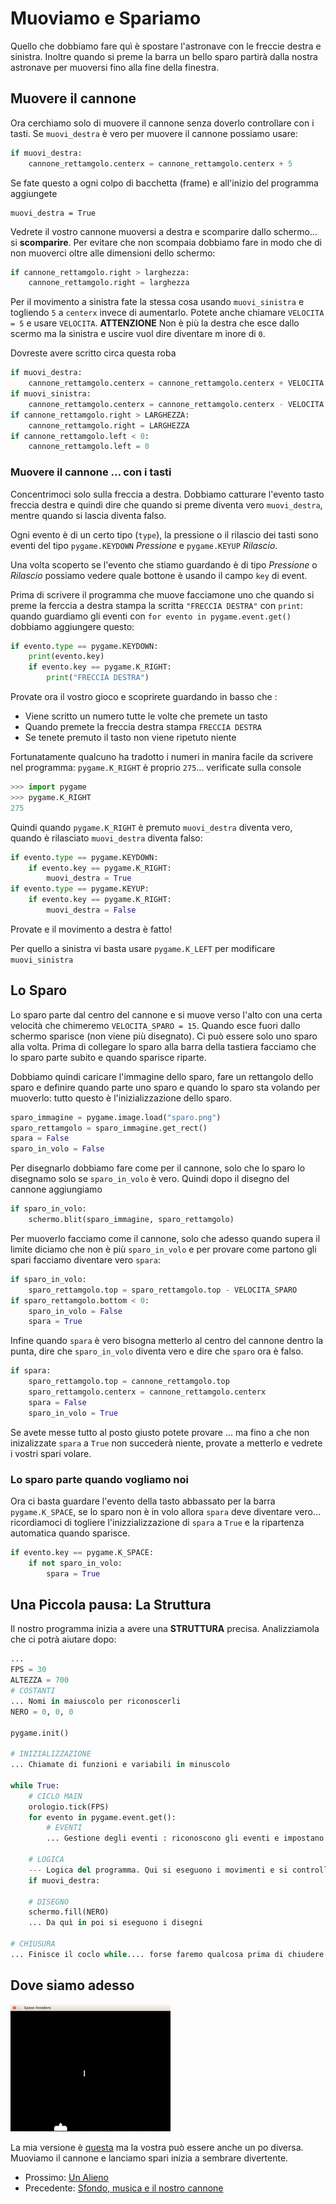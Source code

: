 # Muoviamo e Spariamo

Quello che dobbiamo fare quì è spostare l'astronave con le freccie destra e sinistra. Inoltre quando si preme la barra 
un bello sparo partirà dalla nostra astronave per muoversi fino alla fine della finestra.

## Muovere il cannone

Ora cerchiamo solo di muovere il cannone senza doverlo controllare con i tasti. Se `muovi_destra` è vero per muovere
il cannone possiamo usare:

```python
if muovi_destra:
    cannone_rettamgolo.centerx = cannone_rettamgolo.centerx + 5
```
Se fate questo a ogni colpo di bacchetta (frame) e all'inizio del programma aggiungete

```
muovi_destra = True
```

Vedrete il vostro cannone muoversi a destra e scomparire dallo schermo... si **scomparire**. Per evitare che non 
scompaia dobbiamo fare in modo che di non muoverci oltre alle dimensioni dello schermo:

```python
if cannone_rettamgolo.right > larghezza:
    cannone_rettamgolo.right = larghezza
```

Per il movimento a sinistra fate la stessa cosa usando `muovi_sinistra` e togliendo `5` a `centerx` invece di 
aumentarlo. Potete anche chiamare `VELOCITA = 5` e usare `VELOCITA`. **ATTENZIONE** Non è più la destra che esce dallo 
scermo ma la sinistra e uscire vuol dire diventare m inore di `0`.

Dovreste avere scritto circa questa roba

```python
if muovi_destra:
    cannone_rettamgolo.centerx = cannone_rettamgolo.centerx + VELOCITA
if muovi_sinistra:
    cannone_rettamgolo.centerx = cannone_rettamgolo.centerx - VELOCITA
if cannone_rettamgolo.right > LARGHEZZA:
    cannone_rettamgolo.right = LARGHEZZA
if cannone_rettamgolo.left < 0:
    cannone_rettamgolo.left = 0
```

### Muovere il cannone ... con i tasti

Concentrimoci solo sulla freccia a destra. Dobbiamo catturare l'evento tasto freccia destra e quindi dire che quando
si preme diventa vero `muovi_destra`, mentre quando si lascia diventa falso.

Ogni evento è di un certo tipo (`type`), la pressione o il rilascio dei tasti sono eventi del tipo `pygame.KEYDOWN` 
*Pressione* e `pygame.KEYUP` *Rilascio*.

Una volta scoperto se l'evento che stiamo guardando è di tipo *Pressione* o *Rilascio* possiamo vedere quale bottone è
usando il campo `key` di event.

Prima di scrivere il programma che muove facciamone uno che quando si preme la ferccia a destra stampa la scritta 
`"FRECCIA DESTRA"` con `print`: quando guardiamo gli eventi con `for evento in pygame.event.get()` dobbiamo aggiungere 
questo:

```python
if evento.type == pygame.KEYDOWN:
    print(evento.key)
    if evento.key == pygame.K_RIGHT:
        print("FRECCIA DESTRA")
```

Provate ora il vostro gioco e scoprirete guardando in basso che :

* Viene scritto un numero tutte le volte che premete un tasto
* Quando premete la freccia destra stampa `FRECCIA DESTRA`
* Se tenete premuto il tasto non viene ripetuto niente

Fortunatamente qualcuno ha tradotto i numeri in manira facile da scrivere nel programma: `pygame.K_RIGHT` è proprio 
`275`... verificate sulla console

```python
>>> import pygame
>>> pygame.K_RIGHT
275
```

Quindi quando `pygame.K_RIGHT` è premuto `muovi_destra` diventa vero, quando è rilasciato `muovi_destra`
diventa falso:

```python
if evento.type == pygame.KEYDOWN:
    if evento.key == pygame.K_RIGHT:
        muovi_destra = True
if evento.type == pygame.KEYUP:
    if evento.key == pygame.K_RIGHT:
        muovi_destra = False
```

Provate e il movimento a destra è fatto!

Per quello a sinistra vi basta usare `pygame.K_LEFT` per modificare `muovi_sinistra`

## Lo Sparo

Lo sparo parte dal centro del cannone e si muove verso l'alto con una certa velocità che chimeremo 
`VELOCITA_SPARO = 15`. Quando esce fuori dallo schermo sparisce (non viene più disegnato). Ci può essere solo uno sparo 
alla volta. Prima di collegare lo sparo alla barra della tastiera facciamo che lo sparo parte subito e quando sparisce 
riparte.

Dobbiamo quindi caricare l'immagine dello sparo, fare un rettangolo dello sparo e definire quando parte uno sparo e 
quando lo sparo sta volando per muoverlo: tutto questo è l'inizializzazione dello sparo.

```python
sparo_immagine = pygame.image.load("sparo.png")
sparo_rettamgolo = sparo_immagine.get_rect()
spara = False
sparo_in_volo = False
```

Per disegnarlo dobbiamo fare come per il cannone, solo che lo sparo lo disegnamo solo se `sparo_in_volo` è vero. Quindi
dopo il disegno del cannone aggiungiamo

```python
if sparo_in_volo:
    schermo.blit(sparo_immagine, sparo_rettamgolo)
```

Per muoverlo facciamo come il cannone, solo che adesso quando supera il limite diciamo che non è più `sparo_in_volo` e 
per provare come partono gli spari facciamo diventare vero `spara`:

```python
if sparo_in_volo:
    sparo_rettamgolo.top = sparo_rettamgolo.top - VELOCITA_SPARO
if sparo_rettamgolo.bottom < 0:
    sparo_in_volo = False
    spara = True
```

Infine quando `spara` è vero bisogna metterlo al centro del cannone dentro la punta, dire che `sparo_in_volo` diventa 
vero e dire che `sparo` ora è falso.

```python
if spara:
    sparo_rettamgolo.top = cannone_rettamgolo.top
    sparo_rettamgolo.centerx = cannone_rettamgolo.centerx
    spara = False
    sparo_in_volo = True
```

Se avete messe tutto al posto giusto potete provare ... ma fino a che non inizalizzate `spara` a `True` non succederà 
niente, provate a metterlo e vedrete i vostri spari volare.

### Lo sparo parte quando vogliamo noi

Ora ci basta guardare l'evento della tasto abbassato per la barra `pygame.K_SPACE`, se lo sparo non è in volo allora 
`spara` deve diventare vero... ricordiamoci di togliere l'inizzializzazione di `spara` a `True` e la ripartenza 
automatica quando sparisce.

```python
if evento.key == pygame.K_SPACE:
    if not sparo_in_volo:
        spara = True
```

## Una Piccola pausa: La Struttura

Il nostro programma inizia a avere una **STRUTTURA** precisa. Analizziamola che ci potrà aiutare dopo:

```python
...
FPS = 30
ALTEZZA = 700
# COSTANTI
... Nomi in maiuscolo per riconoscerli
NERO = 0, 0, 0

pygame.init()

# INIZIALIZZAZIONE
... Chiamate di funzioni e variabili in minuscolo 

while True:
    # CICLO MAIN
    orologio.tick(FPS)
    for evento in pygame.event.get():
        # EVENTI
        ... Gestione degli eventi : riconoscono gli eventi e impostano lo stato per le azzioni
    
    # LOGICA
    --- Logica del programma. Qui si eseguono i movimenti e si controlla la logica
    if muovi_destra:
    
    # DISEGNO
    schermo.fill(NERO)
    ... Da quì in poi si eseguono i disegni

# CHIUSURA
... Finisce il coclo while.... forse faremo qualcosa prima di chiudere
```

## Dove siamo adesso

![Muovi e Spara](muovi_spara.png)

La mia versione è [questa](src/muovi.py) ma la vostra può essere anche un po diversa. Muoviamo il cannone e lanciamo 
spari inizia a sembrare divertente.

* Prossimo: [Un Alieno](alieno.md)
* Precedente: [Sfondo, musica e il nostro cannone](inizio.md)